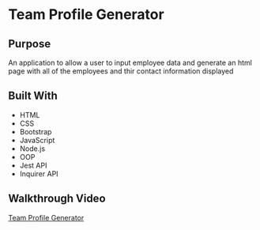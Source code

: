 # Team Profile Generator

## Purpose
An application to allow a user to input employee data and generate an html page with all of the employees and thir contact information displayed

## Built With
* HTML
* CSS
* Bootstrap
* JavaScript
* Node.js
* OOP
* Jest API
* Inquirer API

## Walkthrough Video
[Team Profile Generator](https://drive.google.com/file/d/1cldlL0pJzg53z1UwO3FJv9gLbqbqru_m/view)